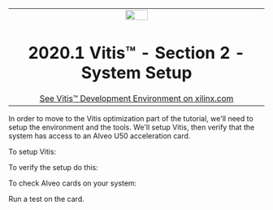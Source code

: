 <table width="100%">
 <tr width="100%">
    <td align="center"><img src="https://www.xilinx.com/content/dam/xilinx/imgs/press/media-kits/corporate/xilinx-logo.png" width="30%"/><h1>2020.1 Vitis™ - Section 2 - System Setup</h1>
    <a href="https://www.xilinx.com/products/design-tools/vitis.html">See Vitis™ Development Environment on xilinx.com</a>
    </td>
 </tr>
</table>

In order to move to the Vitis optimization part of the tutorial, we'll need to setup the environment and the tools.
We'll setup Vitis, then verify that the system has access to an Alveo U50 acceleration card.

To setup Vitis:

To verify the setup do this:

To check Alveo cards on your system:

Run a test on the card.
